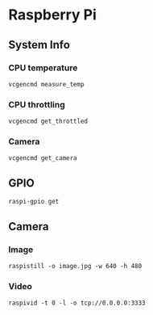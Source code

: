 # Raspberry Pi

## System Info

### CPU temperature

`vcgencmd measure_temp`

### CPU throttling

`vcgencmd get_throttled`

### Camera

`vcgencmd get_camera`

## GPIO

`raspi-gpio get`

## Camera

### Image

`raspistill -o image.jpg -w 640 -h 480`

### Video

`raspivid -t 0 -l -o tcp://0.0.0.0:3333`
